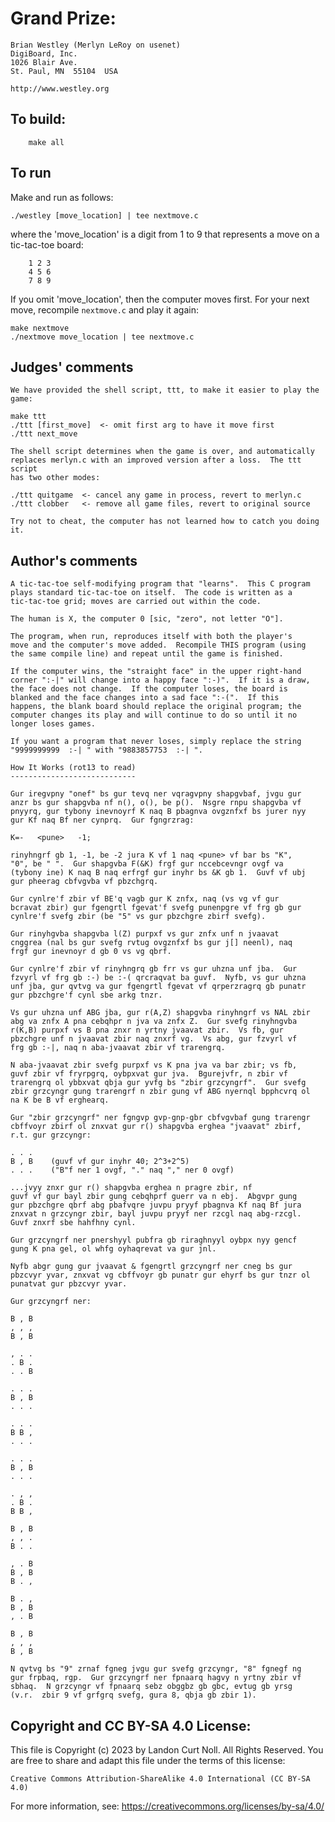 # Grand Prize:

    Brian Westley (Merlyn LeRoy on usenet)
    DigiBoard, Inc.
    1026 Blair Ave.
    St. Paul, MN  55104  USA
    
    http://www.westley.org

## To build:

        make all

## To run

Make and run as follows:

	./westley [move_location] | tee nextmove.c
    
where the 'move_location' is a digit from 1 to 9 that represents
a move on a tic-tac-toe board:

		1 2 3
		4 5 6
		7 8 9

If you omit 'move_location', then the computer moves first.  For your 
next move, recompile `nextmove.c` and play it again:

	make nextmove
	./nextmove move_location | tee nextmove.c

## Judges' comments

    We have provided the shell script, ttt, to make it easier to play the game:

	make ttt
	./ttt [first_move]	<- omit first arg to have it move first
	./ttt next_move

    The shell script determines when the game is over, and automatically 
    replaces merlyn.c with an improved version after a loss.  The ttt script 
    has two other modes:

	./ttt quitgame	<- cancel any game in process, revert to merlyn.c
	./ttt clobber	<- remove all game files, revert to original source
 
    Try not to cheat, the computer has not learned how to catch you doing it.

## Author's comments

    A tic-tac-toe self-modifying program that "learns".  This C program
    plays standard tic-tac-toe on itself.  The code is written as a
    tic-tac-toe grid; moves are carried out within the code.

    The human is X, the computer 0 [sic, "zero", not letter "O"].

    The program, when run, reproduces itself with both the player's
    move and the computer's move added.  Recompile THIS program (using
    the same compile line) and repeat until the game is finished.

    If the computer wins, the "straight face" in the upper right-hand
    corner ":-|" will change into a happy face ":-)".  If it is a draw,
    the face does not change.  If the computer loses, the board is
    blanked and the face changes into a sad face ":-(".  If this
    happens, the blank board should replace the original program; the
    computer changes its play and will continue to do so until it no
    longer loses games.

    If you want a program that never loses, simply replace the string
    "9999999999  :-| " with "9883857753  :-| ".

    How It Works (rot13 to read)
    ----------------------------

    Gur iregvpny "onef" bs gur tevq ner vqragvpny shapgvbaf, jvgu gur
    anzr bs gur shapgvba nf n(), o(), be p().  Nsgre rnpu shapgvba vf
    pnyyrq, gur tybony inevnoyrf K naq B pbagnva ovgznfxf bs jurer nyy
    gur Kf naq Bf ner cynprq.  Gur fgngrzrag:

	K=-   <pune>   -1;

    rinyhngrf gb 1, -1, be -2 jura K vf 1 naq <pune> vf bar bs "K",
    "0", be " ".  Gur shapgvba F(&K) frgf gur nccebcevngr ovgf va
    (tybony ine) K naq B naq erfrgf gur inyhr bs &K gb 1.  Guvf vf ubj
    gur pheerag cbfvgvba vf pbzchgrq.

    Gur cynlre'f zbir vf BE'q vagb gur K znfx, naq (vs vg vf gur
    bcravat zbir) gur fgengrtl fgevat'f svefg punenpgre vf frg gb gur
    cynlre'f svefg zbir (be "5" vs gur pbzchgre zbirf svefg).

    Gur rinyhgvba shapgvba l(Z) purpxf vs gur znfx unf n jvaavat
    cnggrea (nal bs gur svefg rvtug ovgznfxf bs gur j[] neenl), naq
    frgf gur inevnoyr d gb 0 vs vg qbrf.

    Gur cynlre'f zbir vf rinyhngrq gb frr vs gur uhzna unf jba.  Gur
    fzvyrl vf frg gb :-) be :-( qrcraqvat ba guvf.  Nyfb, vs gur uhzna
    unf jba, gur qvtvg va gur fgengrtl fgevat vf qrperzragrq gb punatr
    gur pbzchgre'f cynl sbe arkg tnzr.

    Vs gur uhzna unf ABG jba, gur r(A,Z) shapgvba rinyhngrf vs NAL zbir
    abg va znfx A pna cebqhpr n jva va znfx Z.  Gur svefg rinyhngvba
    r(K,B) purpxf vs B pna znxr n yrtny jvaavat zbir.  Vs fb, gur
    pbzchgre unf n jvaavat zbir naq znxrf vg.  Vs abg, gur fzvyrl vf
    frg gb :-|, naq n aba-jvaavat zbir vf trarengrq.

    N aba-jvaavat zbir svefg purpxf vs K pna jva va bar zbir; vs fb,
    guvf zbir vf fryrpgrq, oybpxvat gur jva.  Bgurejvfr, n zbir vf
    trarengrq ol ybbxvat qbja gur yvfg bs "zbir grzcyngrf".  Gur svefg
    zbir grzcyngr gung trarengrf n zbir gung vf ABG nyernql bpphcvrq ol
    na K be B vf erghearq.

    Gur "zbir grzcyngrf" ner fgngvp gvp-gnp-gbr cbfvgvbaf gung trarengr
    cbffvoyr zbirf ol znxvat gur r() shapgvba erghea "jvaavat" zbirf,
    r.t. gur grzcyngr:

	. . .
	B , B    (guvf vf gur inyhr 40; 2^3+2^5)
	. . .    ("B"f ner 1 ovgf, "." naq "," ner 0 ovgf)

    ...jvyy znxr gur r() shapgvba erghea n pragre zbir, nf
    guvf vf gur bayl zbir gung cebqhprf guerr va n ebj.  Abgvpr gung
    gur pbzchgre qbrf abg pbafvqre juvpu pryyf pbagnva Kf naq Bf jura
    znxvat n grzcyngr zbir, bayl juvpu pryyf ner rzcgl naq abg-rzcgl.
    Guvf znxrf sbe hahfhny cynl.

    Gur grzcyngrf ner pnershyyl pubfra gb riraghnyyl oybpx nyy gencf
    gung K pna gel, ol whfg oyhaqrevat va gur jnl.

    Nyfb abgr gung gur jvaavat & fgengrtl grzcyngrf ner cneg bs gur
    pbzcvyr yvar, znxvat vg cbffvoyr gb punatr gur ehyrf bs gur tnzr ol
    punatvat gur pbzcvyr yvar.

    Gur grzcyngrf ner:

	B , B
	, , ,
	B , B

	, . .
	. B .
	. . B

	. . .
	B , B
	. . .

	. . .
	B B ,
	. . .

	. . .
	B , B
	. . .

	. , ,
	. B .
	B B ,

	B , B
	, , .
	B . .

	, . B
	B , B
	B . ,

	B . ,
	B , B
	, . B

	B , B
	, , ,
	B , B

    N qvtvg bs "9" zrnaf fgneg jvgu gur svefg grzcyngr, "8" fgnegf ng
    gur frpbaq, rgp.  Gur grzcyngrf ner fpnaarq hagvy n yrtny zbir vf
    sbhaq.  N grzcyngr vf fpnaarq sebz obggbz gb gbc, evtug gb yrsg
    (v.r.  zbir 9 vf grfgrq svefg, gura 8, qbja gb zbir 1).

## Copyright and CC BY-SA 4.0 License:

This file is Copyright (c) 2023 by Landon Curt Noll.  All Rights Reserved.
You are free to share and adapt this file under the terms of this license:

    Creative Commons Attribution-ShareAlike 4.0 International (CC BY-SA 4.0)

For more information, see: https://creativecommons.org/licenses/by-sa/4.0/
